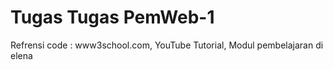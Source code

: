 # Tugas Tugas PemWeb-1
Refrensi code : www3school.com, YouTube Tutorial, Modul pembelajaran di elena


